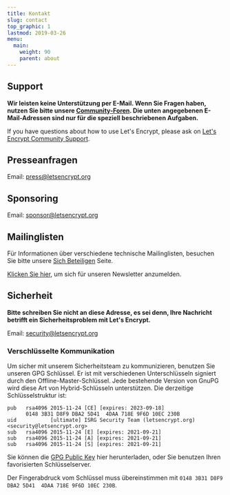 ```yaml
---
title: Kontakt
slug: contact
top_graphic: 1
lastmod: 2019-03-26
menu:
  main:
    weight: 90
    parent: about
---
```


## Support

**Wir leisten keine Unterstützung per E-Mail. Wenn Sie Fragen haben, nutzen Sie bitte unsere [Community-Foren](https://community.letsencrypt.org). Die unten angegebenen E-Mail-Adressen sind nur für die speziell beschriebenen Aufgaben.**

If you have questions about how to use Let's Encrypt, please ask on [Let's Encrypt Community Support](https://community.letsencrypt.org/).

## Presseanfragen

Email: [press@letsencrypt.org](mailto:press@letsencrypt.org)

## Sponsoring

Email: [sponsor@letsencrypt.org](mailto:sponsor@letsencrypt.org)

## Mailinglisten

Für Informationen über verschiedene technische Mailinglisten, besuchen Sie bitte unsere [Sich Beteiligen](/getinvolved) Seite.

[Klicken Sie hier](https://mailchi.mp/letsencrypt.org/fjp6ha1gad), um sich für unseren Newsletter anzumelden.

## Sicherheit

**Bitte schreiben Sie nicht an diese Adresse, es sei denn, Ihre Nachricht betrifft ein Sicherheitsproblem mit Let's Encrypt.**

Email: [security@letsencrypt.org](mailto:security@letsencrypt.org)

### Verschlüsselte Kommunikation

Um sicher mit unserem Sicherheitsteam zu kommunizieren, benutzen Sie unseren GPG Schlüssel.
Er ist mit verschiedenen Unterschlüsseln signiert durch den Offline-Master-Schlüssel.
Jede bestehende Version von GnuPG wird diese Art von Hybrid-Schlüsseln unterstützen.
Die derzeitige Schlüsselstruktur ist:

```
pub   rsa4096 2015-11-24 [CE] [expires: 2023-09-18]
      0148 3B31 D8F9 DBA2 5D41  4DAA 718E 9F6D 10EC 230B
uid           [ultimate] ISRG Security Team (letsencrypt.org) <security@letsencrypt.org>
sub   rsa4096 2015-11-24 [E] [expires: 2021-09-21]
sub   rsa4096 2015-11-24 [A] [expires: 2021-09-21]
sub   rsa4096 2015-11-24 [S] [expires: 2021-09-21]
```

Sie können die [GPG Public Key](/security_letsencrypt.org-publickey.asc) hier herunterladen,
oder Sie benutzen Ihren favorisierten Schlüsselserver.

Der Fingerabdruck vom Schlüssel muss übereinstimmen mit `0148 3B31 D8F9 DBA2 5D41  4DAA 718E 9F6D 10EC 230B`.
